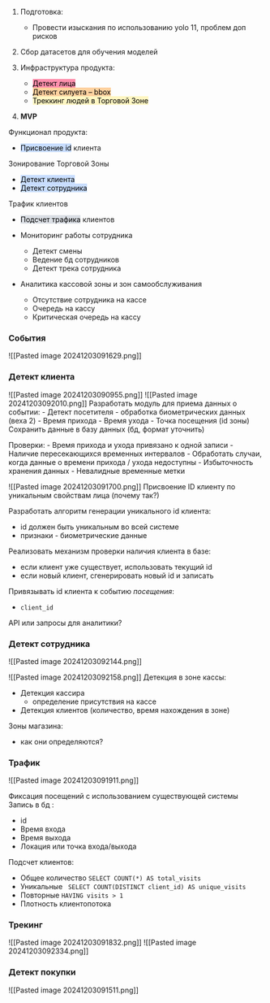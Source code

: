 1. Подготовка:
    - Провести изыскания по использованию yolo 11, проблем доп рисков


2. Сбор датасетов для обучения моделей


3. Инфраструктура продукта:
    - <mark style="background: #FF5582A6;">Детект лица</mark>
    - <mark style="background: #FFB86CA6;">Детект силуета – bbox</mark>
    - <mark style="background: #FFF3A3A6;">Треккинг людей в Торговой Зоне</mark>


4. **MVP**

Функционал продукта:
- <mark style="background: #ADCCFFA6;">Присвоение id</mark> клиента

Зонирование Торговой Зоны
- <mark style="background: #ADCCFFA6;">Детект клиента</mark>
- <mark style="background: #ADCCFFA6;">Детект сотрудника
</mark>

Трафик клиентов
- <mark style="background: #CACFD9A6;">Подсчет трафика</mark> клиентов

- Мониторинг работы сотрудника
	- Детект смены
	- Ведение бд сотрудников
	- Детект трека сотрудника

- Аналитика кассовой зоны и зон самообслуживания
	- Отсутствие сотрудника на кассе
	- Очередь на кассу
	- Критическая очередь на кассу


### **События**
![[Pasted image 20241203091629.png]]

### **Детект клиента**

![[Pasted image 20241203090955.png]]
![[Pasted image 20241203092010.png]]
Разработать модуль для приема данных о событии:
	- Детект посетителя 
		 - обработка биометрических данных (веха 2)
    - Время прихода
    - Время ухода 
    - Точка посещения (id зоны)
Сохранить  данные в базу данных (бд, формат уточнить)

Проверки:
	- Время прихода и ухода привязано к одной записи 
    - Наличие пересекающихся временных интервалов
    - Обработать случаи, когда данные о времени прихода / ухода недоступны
    - Избыточность хранения данных
     - Невалидные временные метки


![[Pasted image 20241203091700.png]]
Присвоение ID клиенту по уникальным свойствам лица (почему так?)

Разработать алгоритм генерации уникального id клиента:
- id должен быть уникальным во всей системе
- признаки - биометрические данные 

Реализовать механизм проверки наличия клиента в базе:
- если клиент уже существует, использовать текущий id
- если новый клиент, сгенерировать новый id и записать 

Привязывать id клиента к событию *посещения*:
- `client_id`

API или запросы для аналитики?

### **Детект сотрудника** 

![[Pasted image 20241203092144.png]]

![[Pasted image 20241203092158.png]]
Детекция в зоне кассы:
 - Детекция кассира
	 - определение присутствия на кассе
 - Детекция клиентов (количество, время нахождения в зоне)

Зоны магазина:
- как они определяются?


### **Трафик**

![[Pasted image 20241203091911.png]]

Фиксация посещений с использованием существующей системы
Запись в бд :
- id
- Время входа
- Время выхода
- Локация или точка входа/выхода

Подсчет клиентов:
* Общее количество ```SELECT COUNT(*) AS total_visits```
* Уникальные ``` SELECT COUNT(DISTINCT client_id) AS unique_visits```
* Повторные ```HAVING visits > 1```
* Плотность клиентопотока


### Трекинг 

![[Pasted image 20241203091832.png]]
![[Pasted image 20241203092334.png]]

### **Детект покупки** 

![[Pasted image 20241203091511.png]]


